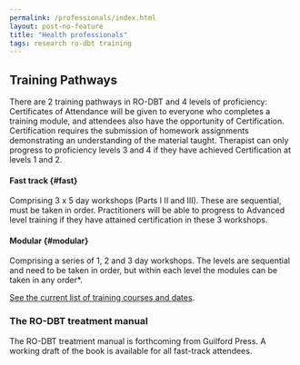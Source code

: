```yaml
---
permalink: /professionals/index.html
layout: post-no-feature
title: "Health professionals"
tags: research ro-dbt training
---
```




## Training Pathways

There are 2 training pathways in RO-DBT and 4 levels of proficiency: Certificates of Attendance will be given to everyone who completes a training module, and attendees also have the opportunity of Certification. Certification requires the submission of homework assignments demonstrating an understanding of the material taught. Therapist can only progress to proficiency levels 3 and 4 if they have achieved Certification at levels 1 and 2.

#### Fast track {#fast}

Comprising 3 x 5 day workshops (Parts I II and III). These are sequential, must be taken in order. Practitioners will be able to progress to Advanced level training if they have attained certification in these 3 workshops.


#### Modular {#modular}

Comprising a series of 1, 2 and 3 day workshops. The levels are sequential and need to be taken in order, but within each level the modules can be taken in any order*.


[See the current list of training courses and dates](/events/).


<!--

#### Modular Pathway

##### Level 1: Basic

- RO 101*: Neuroregulatory theory, supporting science, therapy overview – 1 day

- Skills workshop 1 - 2 days
- Skills workshop 2 – 2 days
- Signalling skills: the communicative functions of emotion – 1 day

Total: 6 days

* Note, RO101 must be taken before any other module.


##### Level 2: Intermediate

- Skills workshop 3 – 2 days
- Behavioural Principles workshop – 2 days
- Alliance Ruptures and Repairs workshop – 2 days

Total of 6 days


##### Level 3: Advanced

- Individual Therapist Masterclass – 3 days
- Treating Envy, Resentment, Bitterness and Revenge – 2 days

Total 5 days.


##### Level 4: Graduate

- Elite Masterclass - 5 days.


 -->






### The RO-DBT treatment manual

The RO-DBT treatment manual is forthcoming from Guilford Press. A working draft of the book is available for all fast-track attendees.

